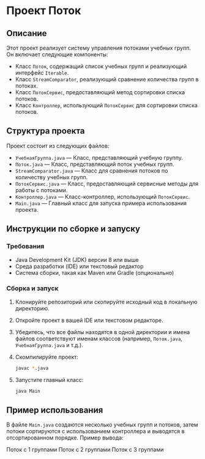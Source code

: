 # Проект Поток

## Описание

Этот проект реализует систему управления потоками учебных групп. Он включает следующие компоненты:
- Класс `Поток`, содержащий список учебных групп и реализующий интерфейс `Iterable`.
- Класс `StreamComparator`, реализующий сравнение количества групп в потоках.
- Класс `ПотокСервис`, предоставляющий метод сортировки списка потоков.
- Класс `Контроллер`, использующий `ПотокСервис` для сортировки списка потоков.

## Структура проекта

Проект состоит из следующих файлов:

- `УчебнаяГруппа.java` — Класс, представляющий учебную группу.
- `Поток.java` — Класс, представляющий поток учебных групп.
- `StreamComparator.java` — Класс для сравнения потоков по количеству учебных групп.
- `ПотокСервис.java` — Класс, предоставляющий сервисные методы для работы с потоками.
- `Контроллер.java` — Класс-контроллер, использующий `ПотокСервис`.
- `Main.java` — Главный класс для запуска примера использования проекта.

## Инструкции по сборке и запуску

### Требования

- Java Development Kit (JDK) версии 8 или выше
- Среда разработки (IDE) или текстовый редактор
- Система сборки, такая как Maven или Gradle (опционально)

### Сборка и запуск

1. Клонируйте репозиторий или скопируйте исходный код в локальную директорию.

2. Откройте проект в вашей IDE или текстовом редакторе.

3. Убедитесь, что все файлы находятся в одной директории и имена файлов соответствуют именам классов (например, `Поток.java`, `УчебнаяГруппа.java` и т.д.).

4. Скомпилируйте проект:

    ```bash
    javac *.java
    ```

5. Запустите главный класс:

    ```bash
    java Main
    ```

## Пример использования

В файле `Main.java` создаются несколько учебных групп и потоков, затем потоки сортируются с использованием контроллера и выводятся в отсортированном порядке. Пример вывода:

Поток с 1 группами
Поток с 2 группами
Поток с 3 группами
